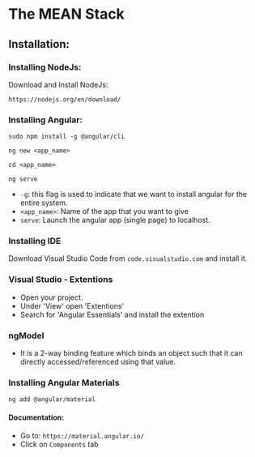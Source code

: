 # The MEAN Stack

## Installation:
### Installing NodeJs:
Download and Install NodeJs:
```
https://nodejs.org/en/download/
```

### Installing Angular:
```
sudo npm install -g @angular/cli

ng new <app_name>

cd <app_name>

ng serve
```
* ```-g```: this flag is used to indicate that we want to install angular for the entire system.
* ```<app_name>```: Name of the app that you want to give
* ```serve```: Launch the angular app (single page) to localhost. 

### Installing IDE

Download Visual Studio Code from ```code.visualstudio.com``` and install it. 

### Visual Studio - Extentions

* Open your project.
* Under 'View' open 'Extentions'
* Search for 'Angular Essentials' and install the extention

### ngModel
- It is a 2-way binding feature which binds an object such that it can directly accessed/referenced using that value.

### Installing Angular Materials

```ng add @angular/material```
#### Documentation: 
* Go to: ```https://material.angular.io/```
* Click on ```Components``` tab

